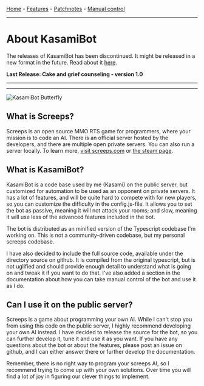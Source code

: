 [Home](index.md) - [Features](features.md) - [Patchnotes](patchnotes.md) - [Manual control](console.md)

---

# About KasamiBot

The releases of KasamiBot has been discontinued. It might be released in a new format in the future. Read about it [here](https://screeps.com/forum/topic/2000/on-the-topic-of-open-source-code-bases).

**Last Release: Cake and grief counseling - version 1.0**

---

---

![KasamiBot Butterfly](https://raw.githubusercontent.com/kasami/kasamibot/master/docs/images/butterfly.png)

## What is Screeps?
Screeps is an open source MMO RTS game for programmers, where your mission is to code an AI. There is an official server hosted by the developers, and there are multiple open private servers. You can also run a server locally. To learn more, [visit screeps.com](https://screeps.com/) or [the steam page](http://store.steampowered.com/app/464350/Screeps/).

## What is KasamiBot?
KasamiBot is a code base used by me (Kasami) on the public server, but customized for automation to be used as an opponent on private servers. It has a lot of features, and will be quite hard to compete with for new players, so you can customize the difficulty in the config.js-file. It allows you to set the bot as passive, meaning it will not attack your rooms; and slow, meaning it will use less of the advanced features included in the bot.

The bot is distributed as an minified version of the Typescript codebase I'm working on. This is not a community-driven codebase, but my personal screeps codebase.

I have also decided to include the full source code, available under the directory source on github. It is compiled from the original typescript, but is not uglified and should provide enough detail to understand what is going on and tweak it if you want to do that. I've also added a section in the documentation about how you can take manual control of the bot and use it as I do.

## Can I use it on the public server?
Screeps is a game about programming your own AI. While I can't stop you from using this code on the public server, I highly recommend developing your own AI instead. I have decided to release the source for the bot, so you can further develop it, tune it and use it as you want. If you have any questions about the bot or about the features, please post an issue on github, and I can either answer there or further develop the documentation.

Remember, there is no right way to program your screeps AI, so I recommend trying to come up with your own solutions. Over time you will find a lot of joy in figuring our clever things to implement.